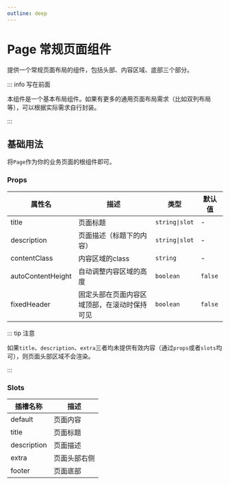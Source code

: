 ```yaml
---
outline: deep
---
```


# Page 常规页面组件

提供一个常规页面布局的组件，包括头部、内容区域、底部三个部分。

::: info 写在前面

本组件是一个基本布局组件。如果有更多的通用页面布局需求（比如双列布局等），可以根据实际需求自行封装。

:::

## 基础用法

将`Page`作为你的业务页面的根组件即可。

### Props

| 属性名 | 描述 | 类型 | 默认值 |
| --- | --- | --- | --- |
| title | 页面标题 | `string\|slot` | - |
| description | 页面描述（标题下的内容） | `string\|slot` | - |
| contentClass | 内容区域的class | `string` | - |
| autoContentHeight | 自动调整内容区域的高度 | `boolean` | `false` |
| fixedHeader | 固定头部在页面内容区域顶部，在滚动时保持可见 | `boolean` | `false` |

::: tip 注意

如果`title`、`description`、`extra`三者均未提供有效内容（通过`props`或者`slots`均可），则页面头部区域不会渲染。

:::

### Slots

| 插槽名称    | 描述         |
| ----------- | ------------ |
| default     | 页面内容     |
| title       | 页面标题     |
| description | 页面描述     |
| extra       | 页面头部右侧 |
| footer      | 页面底部     |
